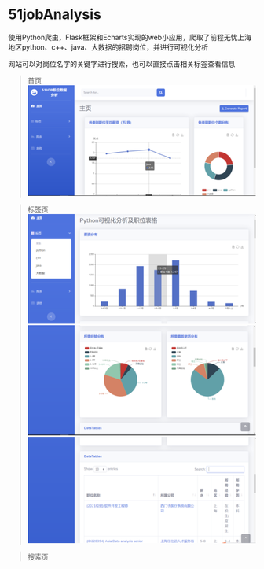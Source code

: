 # 51jobAnalysis
使用Python爬虫，Flask框架和Echarts实现的web小应用，爬取了前程无忧上海地区python、c++、java、大数据的招聘岗位，并进行可视化分析

网站可以对岗位名字的关键字进行搜索，也可以直接点击相关标签查看信息

>首页
>![](img/index.png)

>标签页
>![](img/tag1.png)
>![](img/tag2.png)
>![](img/tag3.png)

>搜索页
